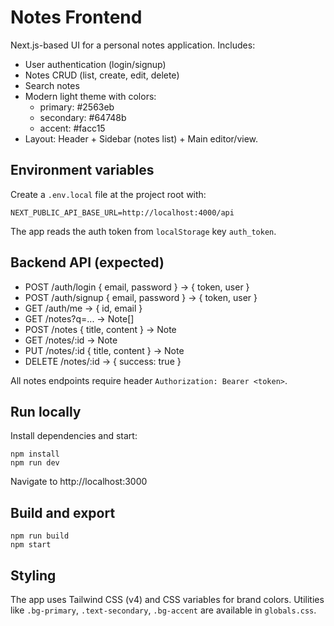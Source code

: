 # Notes Frontend

Next.js-based UI for a personal notes application. Includes:
- User authentication (login/signup)
- Notes CRUD (list, create, edit, delete)
- Search notes
- Modern light theme with colors:
  - primary: #2563eb
  - secondary: #64748b
  - accent: #facc15
- Layout: Header + Sidebar (notes list) + Main editor/view.

## Environment variables

Create a `.env.local` file at the project root with:

```
NEXT_PUBLIC_API_BASE_URL=http://localhost:4000/api
```

The app reads the auth token from `localStorage` key `auth_token`.

## Backend API (expected)

- POST /auth/login { email, password } -> { token, user }
- POST /auth/signup { email, password } -> { token, user }
- GET /auth/me -> { id, email }
- GET /notes?q=... -> Note[]
- POST /notes { title, content } -> Note
- GET /notes/:id -> Note
- PUT /notes/:id { title, content } -> Note
- DELETE /notes/:id -> { success: true }

All notes endpoints require header `Authorization: Bearer <token>`.

## Run locally

Install dependencies and start:

```
npm install
npm run dev
```

Navigate to http://localhost:3000

## Build and export

```
npm run build
npm start
```

## Styling

The app uses Tailwind CSS (v4) and CSS variables for brand colors. Utilities like `.bg-primary`, `.text-secondary`, `.bg-accent` are available in `globals.css`.
